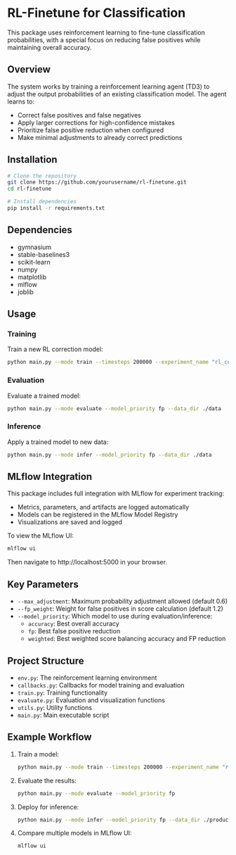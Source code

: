 # RL-Finetune for Classification

This package uses reinforcement learning to fine-tune classification probabilities, with a special focus on reducing false positives while maintaining overall accuracy.

## Overview

The system works by training a reinforcement learning agent (TD3) to adjust the output probabilities of an existing classification model. The agent learns to:

- Correct false positives and false negatives
- Apply larger corrections for high-confidence mistakes
- Prioritize false positive reduction when configured
- Make minimal adjustments to already correct predictions

## Installation

```bash
# Clone the repository
git clone https://github.com/yourusername/rl-finetune.git
cd rl-finetune

# Install dependencies
pip install -r requirements.txt
```

## Dependencies

- gymnasium
- stable-baselines3
- scikit-learn
- numpy
- matplotlib
- mlflow
- joblib

## Usage

### Training

Train a new RL correction model:

```bash
python main.py --mode train --timesteps 200000 --experiment_name "rl_correction" --run_name "initial_training" --fp_weight 1.2 --save_data
```

### Evaluation

Evaluate a trained model:

```bash
python main.py --mode evaluate --model_priority fp --data_dir ./data
```

### Inference

Apply a trained model to new data:

```bash
python main.py --mode infer --model_priority fp --data_dir ./data
```

## MLflow Integration

This package includes full integration with MLflow for experiment tracking:

- Metrics, parameters, and artifacts are logged automatically
- Models can be registered in the MLflow Model Registry
- Visualizations are saved and logged

To view the MLflow UI:

```bash
mlflow ui
```

Then navigate to http://localhost:5000 in your browser.

## Key Parameters

- `--max_adjustment`: Maximum probability adjustment allowed (default 0.6)
- `--fp_weight`: Weight for false positives in score calculation (default 1.2)
- `--model_priority`: Which model to use during evaluation/inference:
  - `accuracy`: Best overall accuracy
  - `fp`: Best false positive reduction
  - `weighted`: Best weighted score balancing accuracy and FP reduction

## Project Structure

- `env.py`: The reinforcement learning environment
- `callbacks.py`: Callbacks for model training and evaluation
- `train.py`: Training functionality
- `evaluate.py`: Evaluation and visualization functions
- `utils.py`: Utility functions
- `main.py`: Main executable script

## Example Workflow

1. Train a model:

   ```bash
   python main.py --mode train --timesteps 200000 --experiment_name "rl_correction" --run_name "run1" --save_data
   ```

2. Evaluate the results:

   ```bash
   python main.py --mode evaluate --model_priority fp
   ```

3. Deploy for inference:

   ```bash
   python main.py --mode infer --model_priority fp --data_dir ./production_data
   ```

4. Compare multiple models in MLflow UI:
   ```bash
   mlflow ui
   ```
